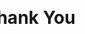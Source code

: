 # Thank You

<style>
  h1 {
    left: 50%;
    top: 50%;
    transform: translate(-50%, -50%);
  }
</style>
